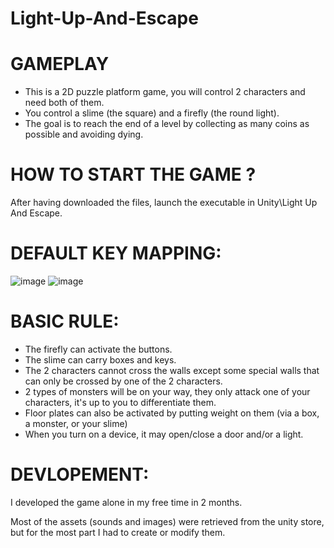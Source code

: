 # Light-Up-And-Escape

# GAMEPLAY

- This is a 2D puzzle platform game, you will control 2 characters and need both of them.
- You control a slime (the square) and a firefly (the round light).
- The goal is to reach the end of a level by collecting as many coins as possible and avoiding dying.

# HOW TO START THE GAME ?

After having downloaded the files, launch the executable in Unity\Light Up And Escape.

# DEFAULT KEY MAPPING:

![image](https://user-images.githubusercontent.com/47974387/201927571-a45cc861-1181-4378-8b64-388b94d5c0c2.png)
![image](https://user-images.githubusercontent.com/47974387/201927646-0208152c-7923-4fb3-8314-b60f3cb229a7.png)

# BASIC RULE:

- The firefly can activate the buttons.
- The slime can carry boxes and keys.
- The 2 characters cannot cross the walls except some special walls that can only be crossed by one of the 2 characters.
- 2 types of monsters will be on your way, they only attack one of your characters, it's up to you to differentiate them.
- Floor plates can also be activated by putting weight on them (via a box, a monster, or your slime)
- When you turn on a device, it may open/close a door and/or a light.

# DEVLOPEMENT:

I developed the game alone in my free time in 2 months.

Most of the assets (sounds and images) were retrieved from the unity store, but for the most part I had to create or modify them.
